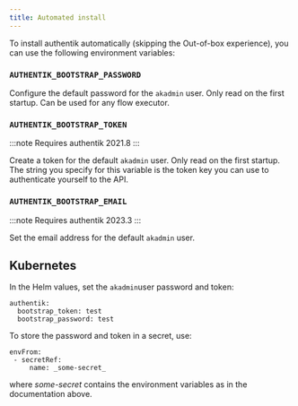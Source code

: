 ```yaml
---
title: Automated install
---
```


To install authentik automatically (skipping the Out-of-box experience), you can use the following environment variables:

### `AUTHENTIK_BOOTSTRAP_PASSWORD`

Configure the default password for the `akadmin` user. Only read on the first startup. Can be used for any flow executor.

### `AUTHENTIK_BOOTSTRAP_TOKEN`

:::note
Requires authentik 2021.8
:::

Create a token for the default `akadmin` user. Only read on the first startup. The string you specify for this variable is the token key you can use to authenticate yourself to the API.

### `AUTHENTIK_BOOTSTRAP_EMAIL`

:::note
Requires authentik 2023.3
:::

Set the email address for the default `akadmin` user.

## Kubernetes

In the Helm values, set the `akadmin`user password and token:

```text
authentik:
  bootstrap_token: test
  bootstrap_password: test
```

To store the password and token in a secret, use:

```text
envFrom:
 - secretRef:
     name: _some-secret_
```

where _some-secret_ contains the environment variables as in the documentation above.
